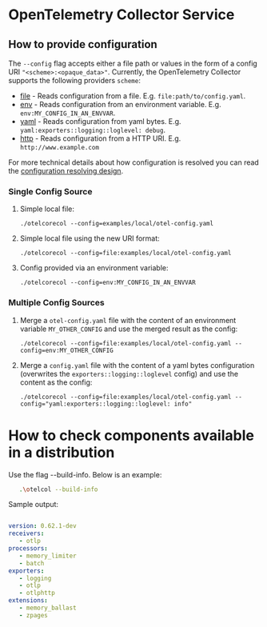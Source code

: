 # OpenTelemetry Collector Service

## How to provide configuration

The `--config` flag accepts either a file path or values in the form of a config URI `"<scheme>:<opaque_data>"`. Currently, the
OpenTelemetry Collector supports the following providers `scheme`:
- [file](../confmap/provider/fileprovider/provider.go) - Reads configuration from a file. E.g. `file:path/to/config.yaml`.
- [env](../confmap/provider/envprovider/provider.go) - Reads configuration from an environment variable. E.g. `env:MY_CONFIG_IN_AN_ENVVAR`.
- [yaml](../confmap/provider/yamlprovider/provider.go) - Reads configuration from yaml bytes. E.g. `yaml:exporters::logging::loglevel: debug`.
- [http](../confmap/provider/httpprovider/provider.go) - Reads configuration from a HTTP URI. E.g. `http://www.example.com`

For more technical details about how configuration is resolved you can read the [configuration resolving design](../confmap/README.md#configuration-resolving).

### Single Config Source

1. Simple local file:

    `./otelcorecol --config=examples/local/otel-config.yaml`

2. Simple local file using the new URI format:

    `./otelcorecol --config=file:examples/local/otel-config.yaml`

3. Config provided via an environment variable:

    `./otelcorecol --config=env:MY_CONFIG_IN_AN_ENVVAR`


### Multiple Config Sources

1. Merge a `otel-config.yaml` file with the content of an environment variable `MY_OTHER_CONFIG` and use the merged result as the config:
     
    `./otelcorecol --config=file:examples/local/otel-config.yaml --config=env:MY_OTHER_CONFIG`

2. Merge a `config.yaml` file with the content of a yaml bytes configuration (overwrites the `exporters::logging::loglevel` config) and use the content as the config:

    `./otelcorecol --config=file:examples/local/otel-config.yaml --config="yaml:exporters::logging::loglevel: info"`

# How to check components available in a distribution
 
Use the flag --build-info. Below is an example:

```bash
   .\otelcol --build-info
```
Sample output:

```yaml

version: 0.62.1-dev
receivers:
   - otlp
processors:
   - memory_limiter
   - batch
exporters:
   - logging
   - otlp
   - otlphttp
extensions:
   - memory_ballast
   - zpages

```
